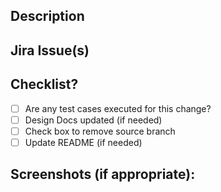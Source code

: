 ## Description
<!--- Please include a summary of the changes and the related issue. -->

## Jira Issue(s)

<!--- Please provide link to the issue(s) here: -->

## Checklist?

* [ ] Are any test cases executed for this change?
* [ ] Design Docs updated (if needed)
* [ ] Check box to remove source branch
* [ ] Update README (if needed)

## Screenshots (if appropriate):

<!--- Please attach if any here: -->
